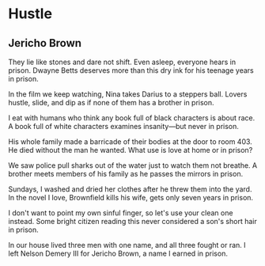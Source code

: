 # Hustle
## Jericho Brown
They lie like stones and dare not shift. Even asleep, everyone hears in
prison.
Dwayne Betts deserves more than this dry ink for his teenage years in prison.

In the film we keep watching, Nina takes Darius to a steppers ball.
Lovers hustle, slide, and dip as if none of them has a brother in prison.

I eat with humans who think any book full of black characters is about race.
A book full of white characters examines insanity—but never in prison.

His whole family made a barricade of their bodies at the door to room 403.
He died without the man he wanted. What use is love at home or in prison?

We saw police pull sharks out of the water just to watch them not breathe.
A brother meets members of his family as he passes the mirrors in prison.

Sundays, I washed and dried her clothes after he threw them into the yard.
In the novel I love, Brownfield kills his wife, gets only seven years in
prison.

I don't want to point my own sinful finger, so let's use your clean one
instead.
Some bright citizen reading this never considered a son's short hair in
prison.

In our house lived three men with one name, and all three fought or ran.
I left Nelson Demery III for Jericho Brown, a name I earned in prison.